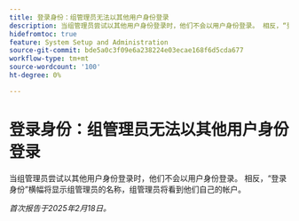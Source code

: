 ```yaml
---
title: 登录身份：组管理员无法以其他用户身份登录
description: 当组管理员尝试以其他用户身份登录时，他们不会以用户身份登录。 相反，“登录身份”横幅会显示组管理员的名称，组管理员会看到自己的帐户。
hidefromtoc: true
feature: System Setup and Administration
source-git-commit: bde5a0c3f09e6a238224e03ecae168f6d5cda677
workflow-type: tm+mt
source-wordcount: '100'
ht-degree: 0%

---
```



# 登录身份：组管理员无法以其他用户身份登录

当组管理员尝试以其他用户身份登录时，他们不会以用户身份登录。 相反，“登录身份”横幅将显示组管理员的名称，组管理员将看到他们自己的帐户。

_首次报告于2025年2月18日。_
